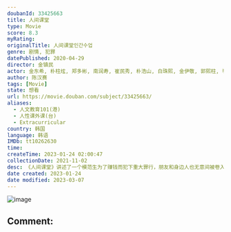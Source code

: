 ```yaml
---
doubanId: 33425663
title: 人间课堂
type: Movie
score: 8.3
myRating: 
originalTitle: 人间课堂인간수업
genre: 剧情, 犯罪
datePublished: 2020-04-29
director: 金镇民
actor: 金东希, 朴柱炫, 郑多彬, 南润寿, 崔民秀, 朴浩山, 白珠熙, 金伊敬, 郭熙柱, 李承宇, 陈慧沅, 郭义贤, 金亚锡, 刘智延, 徐艺华, 朴赫权, 金汝珍, 林基雄, 沈利煐, 禹多菲, 延宝拉
author: 陈汉赛
tags: [Movie]
state: 想看
url: https://movie.douban.com/subject/33425663/
aliases:
  - 人文教育101(港)
  - 人性课外课(台)
  - Extracurricular
country: 韩国
language: 韩语
IMDb: tt10262630
time: 
createTime: 2023-01-24 02:00:47
collectionDate: 2021-11-02
desc: 《人间课堂》讲述了一个模范生为了赚钱而犯下重大罪行，朋友和身边人也无意间被卷入这一犯罪中而引发的矛盾和事件，以及丧失人性的故事。金东熙饰演一心想筹措大学学费而做出错误选择的高中生志秀一角。郑多彬饰...
date created: 2023-01-24
date modified: 2023-03-07
---
```


![image](p2602912822.jpg)

Comment:
---

